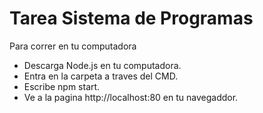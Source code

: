 # Tarea Sistema de Programas

Para correr en tu computadora

- Descarga Node.js en tu computadora.
- Entra en la carpeta a traves del CMD.
- Escribe npm start.
- Ve a la pagina http://localhost:80 en tu navegaddor.
